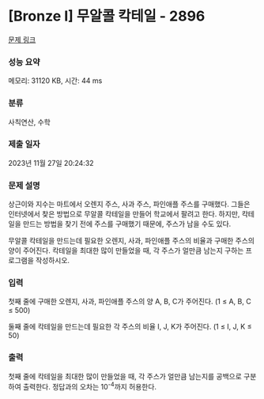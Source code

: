 # [Bronze I] 무알콜 칵테일 - 2896 

[문제 링크](https://www.acmicpc.net/problem/2896) 

### 성능 요약

메모리: 31120 KB, 시간: 44 ms

### 분류

사칙연산, 수학

### 제출 일자

2023년 11월 27일 20:24:32

### 문제 설명

<p>상근이와 지수는 마트에서 오렌지 주스, 사과 주스, 파인애플 주스를 구매했다. 그들은 인터넷에서 찾은 방법으로 무알콜 칵테일을 만들어 학교에서 팔려고 한다. 하지만, 칵테일을 만드는 방법을 찾기 전에 주스를 구매했기 때문에, 주스가 남을 수도 있다.</p>

<p>무알콜 칵테일을 만드는데 필요한 오렌지, 사과, 파인애플 주스의 비율과 구매한 주스의 양이 주어진다. 칵테일을 최대한 많이 만들었을 때, 각 주스가 얼만큼 남는지 구하는 프로그램을 작성하시오.</p>

### 입력 

 <p>첫째 줄에 구매한 오렌지, 사과, 파인애플 주스의 양 A, B, C가 주어진다. (1 ≤ A, B, C ≤ 500)</p>

<p>둘째 줄에 칵테일을 만드는데 필요한 각 주스의 비율 I, J, K가 주어진다. (1 ≤ I, J, K ≤ 50)</p>

### 출력 

 <p>첫째 줄에 칵테일을 최대한 많이 만들었을 때, 각 주스가 얼만큼 남는지를 공백으로 구분하여 출력한다. 정답과의 오차는 10<sup>-4</sup>까지 허용한다.</p>

